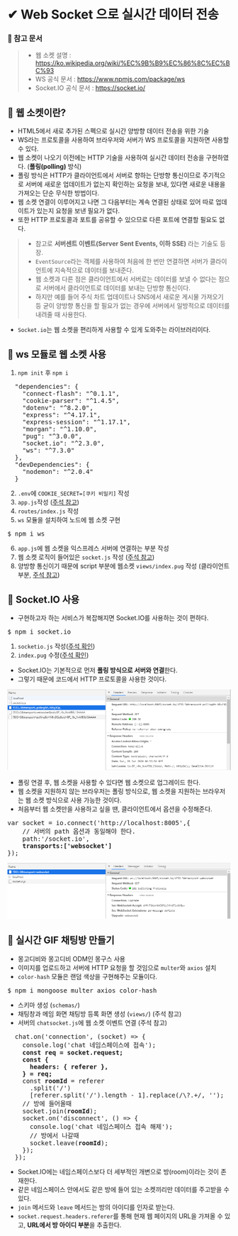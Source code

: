 # ✔ Web Socket 으로 실시간 데이터 전송
### 📌 참고 문서
> - 웹 소켓 설명 : https://ko.wikipedia.org/wiki/%EC%9B%B9%EC%86%8C%EC%BC%93
> - WS 공식 문서 : https://www.npmjs.com/package/ws
> - Socket.IO 공식 문서 : https://socket.io/

## 🌈 웹 소켓이란?
- HTML5에서 새로 추가된 스펙으로 실시간 양방향 데이터 전송을 위한 기술
- WS라는 프로토콜을 사용하여 브라우저와 서버가 WS 프로토콜을 지원하면 사용할 수 있다.
- 웹 소켓이 나오기 이전에는 HTTP 기술을 사용하여 실시간 데이터 전송을 구현하였다. (**폴링(polling)** 방식)
- 폴링 방식은 HTTP가 클라이언트에서 서버로 향하는 단방향 통신이므로 주기적으로 서버에 새로운 업데이트가 없는지 확인하는 요청을 보내, 있다면 새로운 내용을 가져오는 단순 무식한 방법이다.
- 웹 소켓 연결이 이루어지고 나면 그 다음부터는 계속 연결된 상태로 있어 따로 업데이트가 있는지 요청을 보낸 필요가 없다.
- 또한 HTTP 프로토콜과 포트를 공유할 수 있으므로 다른 포트에 연결할 필요도 없다.
> - 참고로 **서버센트 이벤트(Server Sent Events, 이하 SSE)** 라는 기술도 등장.
> - `EventSource`라는 객체를 사용하여 처음에 한 번만 연결하면 서버가 클라이언트에 지속적으로 데이터를 보내준다.
> - 웹 소켓과 다른 점은 클라이언트에서 서버로는 데이터를 보낼 수 없다는 점으로 서버에서 클라이언트로 데이터를 보내는 단방향 통신이다.
> - 하지만 예를 들어 주식 차트 업데이트나 SNS에서 새로운 게시물 가져오기 등 굳이 양방향 통신을 할 필요가 없는 경우에 서버에서 일방적으로 데이터를 내려줄 때 사용한다.
- `Socket.io`는 웹 소켓을 편리하게 사용할 수 있게 도와주는 라이브러리이다.

## 🌈 ws 모듈로 웹 소켓 사용
1. `npm init` 후 `npm i`
<pre>
  "dependencies": {
    "connect-flash": "^0.1.1",
    "cookie-parser": "^1.4.5",
    "dotenv": "^8.2.0",
    "express": "^4.17.1",
    "express-session": "^1.17.1",
    "morgan": "^1.10.0",
    "pug": "^3.0.0",
    "socket.io": "^2.3.0",
    "ws": "^7.3.0"
  },
  "devDependencies": {
    "nodemon": "^2.0.4"
  }
</pre>
2. `.env`에 `COOKIE_SECRET=[쿠키 비밀키]` 작성
3. `app.js`작성 ([주석 참고](https://github.com/saseungmin/Node.js-tutorial/blob/master/gif-chat/app.js))
4. `routes/index.js` 작성
5. `ws` 모듈을 설치하여 노드에 웹 소켓 구현
<pre>
$ npm i ws
</pre>
6. `app.js`에 웹 소켓을 익스프레스 서버에 연결하는 부분 작성
7. 웹 소켓 로직이 들어있은 `socket.js` 작성 ([주석 참고](https://github.com/saseungmin/Node.js-tutorial/blob/master/gif-chat/socket.js))
8. 양방향 통신이기 때문에 script 부분에 웹소켓 `views/index.pug` 작성 (클라이언트 부분, [주석 참고](https://github.com/saseungmin/Node.js-tutorial/tree/master/gif-chat/views))

## 🌈 Socket.IO 사용
- 구현하고자 하는 서비스가 복잡해지면 Socket.IO를 사용하는 것이 편하다.
<pre>
$ npm i socket.io
</pre>
1. `socketio.js` 작성([주석 확인](https://github.com/saseungmin/Node.js-tutorial/blob/master/gif-chat/socketio.js))
2. `index.pug` 수정([주석 확인](https://github.com/saseungmin/Node.js-tutorial/tree/master/gif-chat/views))
- Socket.IO는 기본적으로 먼저 **폴링 방식으로 서버와 연결**한다.
- 그렇기 때문에 코드에서 HTTP 프로토콜을 사용한 것이다.

![polling](./img/1.PNG)
- 폴링 연결 후, 웹 소켓을 사용할 수 있다면 웹 소켓으로 업그레이드 한다.
- 웹 소켓을 지원하지 않는 브라우저는 폴링 방식으로, 웹 소켓을 지원하는 브라우저는 웹 소켓 방식으로 사용 가능한 것이다.
- 처음부터 웹 소켓만을 사용하고 싶을 땐, 클라이언트에서 옵션을 수정해준다.
<pre>
var socket = io.connect('http://localhost:8005',{
    // 서버의 path 옵션과 동일해야 한다.
    path:'/socket.io',
    <b>transports:['websocket']</b>
});
</pre>

![websocket](./img/2.PNG)

## 🌈 실시간 GIF 채팅방 만들기
- 몽고디비와 몽고디비 ODM인 몽구스 사용
- 이미지를 업로드하고 서버에 HTTP 요청을 할 것임으로 `multer`와 `axios` 설치
- `color-hash` 모듈은 랜덤 색상을 구현해주는 모듈이다.
<pre>
$ npm i mongoose multer axios color-hash
</pre>
- 스키마 생성 (`schemas/`)
- 채팅창과 메임 화면 채팅방 등록 화면 생성 (`views/`) (주석 참고)
- 서버의 `chatsocket.js`에 웹 소켓 이벤트 연결 (주석 참고)
<pre>
  chat.on('connection', (socket) => {
    console.log('chat 네임스페이스에 접속');
    <b>const req = socket.request;
    const {
      headers: { referer },
    } = req;</b>
    const <b>roomId</b> = referer
      .split('/')
      [referer.split('/').length - 1].replace(/\?.+/, '');
    // 방에 들어올때
    socket.join(<b>roomId</b>);
    socket.on('disconnect', () => {
      console.log('chat 네임스페이스 접속 해제');
      // 방에서 나갈때
      socket.leave(<b>roomId</b>);
    });
  });
</pre>
- Socket.IO에는 네임스페이스보다 더 세부적인 개변으로 방(room)이라는 것이 존재한다.
- 같은 네임스페이스 안에서도 같은 방에 들어 있는 소켓끼리만 데이터를 주고받을 수 있다.
- `join` 메서드와 `leave` 메서드는 방의 아이디를 인자로 받는다.
- `socket.request.headers.referer`를 통해 현재 웹 페이지의 URL을 가져올 수 있고, **URL에서 방 아이디 부분**을 추출한다.